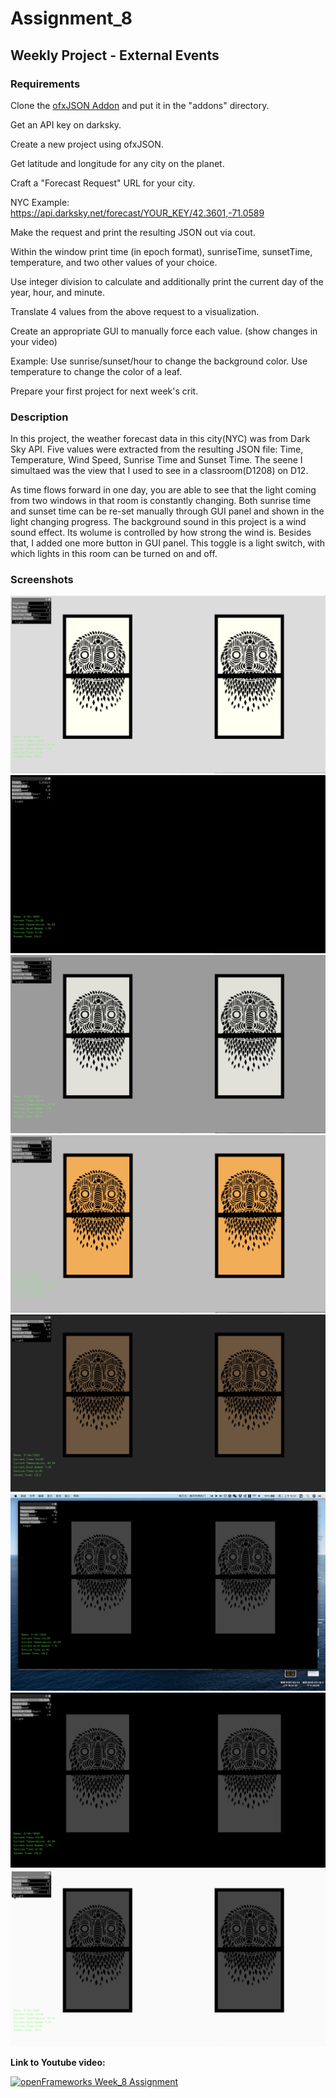 # Assignment_8

## Weekly Project - External Events

### Requirements
Clone the [ofxJSON Addon](https://github.com/jeffcrouse/ofxJSON) and put it in the "addons" directory.

Get an API key on darksky.

Create a new project using ofxJSON.

Get latitude and longitude for any city on the planet.

Craft a "Forecast Request" URL for your city.

NYC Example: https://api.darksky.net/forecast/YOUR_KEY/42.3601,-71.0589

Make the request and print the resulting JSON out via cout.

Within the window print time (in epoch format), sunriseTime, sunsetTime, temperature, and two other values of your choice.

Use integer division to calculate and additionally print the current day of the year, hour, and minute. 

Translate 4 values from the above request to a visualization.

Create an appropriate GUI to manually force each value.  (show changes in your video)

Example: Use sunrise/sunset/hour to change the background color.  Use temperature to change the color of a leaf.

Prepare your first project for next week's crit.

### Description
In this project, the weather forecast data in this city(NYC) was from Dark Sky API. Five values were extracted from the resulting JSON file: Time, Temperature, Wind Speed, Sunrise Time and Sunset Time. The seene I simultaed was the view that I used to see in a classroom(D1208) on D12.

As time flows forward in one day, you are able to see that the light coming from two windows in that room is constantly changing. Both sunrise time and sunset time can be re-set manually through GUI panel and shown in the light changing progress. The background sound in this project is a wind sound effect. Its wolume is controlled by how strong the wind is. Besides that, I added one more button in GUI panel. This toggle is a light switch, with which lights in this room can be turned on and off.

### Screenshots

![](images/1.png)
![](images/2.png)
![](images/3.png)
![](images/4.png)
![](images/5.png)
![](images/6.png)
![](images/7.png)
![](images/8.png)

**Link to Youtube video:**

[![openFrameworks Week_8 Assignment](http://img.youtube.com/vi/NNaKc5a7T5c/0.jpg)](http://www.youtube.com/watch?v=NNaKc5a7T5c)

